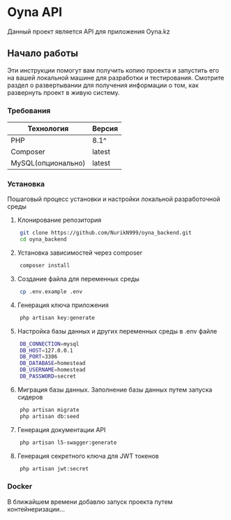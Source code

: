 # Oyna API
Данный проект является API для приложения Oyna.kz

## Начало работы
Эти инструкции помогут вам получить копию проекта и запустить его на вашей локальной машине для разработки и тестирования. Смотрите раздел о развертывании для получения информации о том, как развернуть проект в живую систему.

### Требования 

| Технология | Версия |
|------------|--------|
|   PHP      | 8.1^   |
|   Composer | latest |
|MySQL(опционально)| latest|   

### Установка

Пошаговый процесс установки и настройки локальной разработочной среды

1. Клонирование репозитория 
```bash
    git clone https://github.com/NurikN999/oyna_backend.git
    cd oyna_backend
```

2. Установка зависимостей через composer
```bash
    composer install
```

3. Создание файла для переменных среды
```bash
    cp .env.example .env
```

4. Генерация ключа приложения
```bash
    php artisan key:generate
```

5. Настройка базы данных и других переменных среды в .env файле
```bash
    DB_CONNECTION=mysql
    DB_HOST=127.0.0.1
    DB_PORT=3306
    DB_DATABASE=homestead
    DB_USERNAME=homestead
    DB_PASSWORD=secret
```

6. Миграция базы данных. Заполнение базы данных путем запуска сидеров
```bash
    php artisan migrate
    php artisan db:seed
```

7. Генерация документации API
```bash
    php artisan l5-swagger:generate
```

8. Генерация секретного ключа для JWT токенов
```bash
    php artisan jwt:secret
``` 

### Docker

В ближайшем времени добавлю запуск проекта путем контейнеризации...
